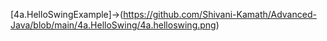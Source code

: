 [4a.HelloSwingExample]->(https://github.com/Shivani-Kamath/Advanced-Java/blob/main/4a.HelloSwing/4a.helloswing.png)
